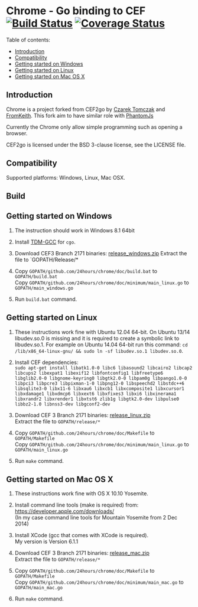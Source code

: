 Chrome - Go binding to CEF [![Build Status](https://travis-ci.org/24hours/chrome.svg?branch=master)](https://travis-ci.org/24hours/chrome) [![Coverage Status](https://coveralls.io/repos/24hours/chrome/badge.svg)](https://coveralls.io/r/24hours/chrome)
======
Table of contents:
 * [Introduction](#introduction)
 * [Compatibility](#compatibility)
 * [Getting started on Windows](#getting-started-on-windows)
 * [Getting started on Linux](#getting-started-on-linux)
 * [Getting started on Mac OS X](#getting-started-on-mac-os-x)


Introduction
------------

Chrome is a project forked from CEF2go by [Czarek Tomczak](http://www.linkedin.com/in/czarektomczak) and [FromKeith](https://github.com/fromkeith). 
This fork aim to have similar role with [PhantomJs](http://phantomjs.org/) 

Currently the Chrome only allow simple programming such as opening a browser. 

CEF2go is licensed under the BSD 3-clause license, see the LICENSE
file.

Compatibility
-------------
Supported platforms: Windows, Linux, Mac OSX.

Build
------------
Getting started on Windows
--------------------------
1. The instruction should work in Windows 8.1 64bit

2. Install [TDM-GCC](http://tdm-gcc.tdragon.net/) for `cgo`.

3. Download CEF3 Branch 2171 binaries:
  [release_windows.zip]()
  Extract the file to `GOPATH/Release/*

4. Copy `GOPATH/github.com/24hours/chrome/doc/build.bat` to `GOPATH/build.bat`  
   Copy `GOPATH/github.com/24hours/chrome/doc/minimum/main_linux.go` to `GOPATH/main_windows.go`  

5. Run `build.bat` command.

Getting started on Linux
------------------------
1. These instructions work fine with Ubuntu 12.04 64-bit. 
   On Ubuntu 13/14 libudev.so.0 is missing and it is required to 
   create a symbolic link to libudev.so.1. For example on 
   Ubuntu 14.04 64-bit run this command: 
  `cd /lib/x86_64-linux-gnu/ && sudo ln -sf libudev.so.1 libudev.so.0`.

2. Install CEF dependencies:  
`sudo apt-get install libatk1.0-0 libc6 libasound2 libcairo2 libcap2 libcups2 libexpat1 libexif12 libfontconfig1 libfreetype6 libglib2.0-0 libgnome-keyring0 libgtk2.0-0 libpam0g libpango1.0-0 libpci3 libpcre3 libpixman-1-0 libpng12-0 libspeechd2 libstdc++6 libsqlite3-0 libx11-6 libxau6 libxcb1 libxcomposite1 libxcursor1 libxdamage1 libxdmcp6 libxext6 libxfixes3 libxi6 libxinerama1 libxrandr2 libxrender1 libxtst6 zlib1g libgtk2.0-dev libpulse0 libbz2-1.0 libnss3-dev libgconf2-dev`

3. Download CEF 3 Branch 2171 binaries:
   [release_linux.zip](https://github.com/24hours/chrome/releases/download/v0.13/Release_linux.zip)  
   Extract the file to `GOPATH/release/*`  

4. Copy `GOPATH/github.com/24hours/chrome/doc/Makefile` to `GOPATH/Makefile`  
   Copy `GOPATH/github.com/24hours/chrome/doc/minimum/main_linux.go` to `GOPATH/main_linux.go`  
   
5. Run `make` command.


Getting started on Mac OS X
---------------------------
1. These instructions work fine with OS X 10.10 Yosemite.

2. Install command line tools (make is required) from:  
   https://developer.apple.com/downloads/  
   (In my case command line tools for Mountain Yosemite from 2 Dec 2014)

3. Install XCode (gcc that comes with XCode is required).   
   My version is Version 6.1.1  

5. Download CEF 3 Branch 2171 binaries:
   [release_mac.zip](https://github.com/24hours/chrome/releases/download/v0.13/release_mac.zip)   
   Extract the file to `GOPATH/release/*`  

6. Copy `GOPATH/github.com/24hours/chrome/doc/Makefile` to `GOPATH/Makefile`  
   Copy `GOPATH/github.com/24hours/chrome/doc/minimum/main_mac.go` to `GOPATH/main_mac.go`  
   
7. Run `make` command.
